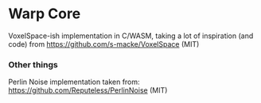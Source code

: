# Warp Core

VoxelSpace-ish implementation in C/WASM, taking a lot of inspiration (and code) from https://github.com/s-macke/VoxelSpace (MIT)

### Other things

Perlin Noise implementation taken from: https://github.com/Reputeless/PerlinNoise (MIT)
